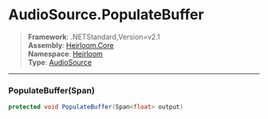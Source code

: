 # AudioSource.PopulateBuffer

> **Framework**: .NETStandard,Version=v2.1  
> **Assembly**: [Heirloom.Core][0]  
> **Namespace**: [Heirloom][0]  
> **Type**: [AudioSource][1]

--------------------------------------------------------------------------------

### PopulateBuffer(Span<float>)

```cs
protected void PopulateBuffer(Span<float> output)
```

[0]: ../Heirloom.Core.md
[1]: Heirloom.AudioSource.md
